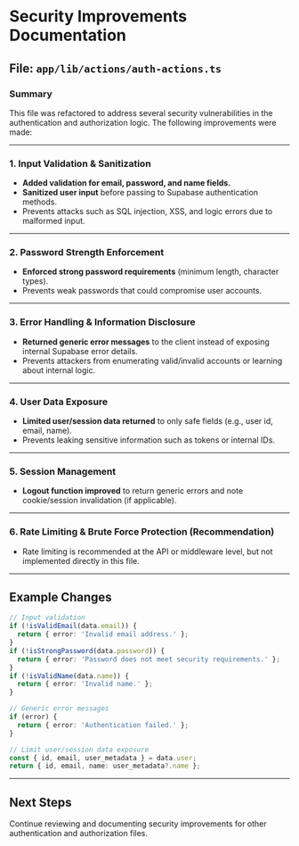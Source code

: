# Security Improvements Documentation

## File: `app/lib/actions/auth-actions.ts`

### Summary

This file was refactored to address several security vulnerabilities in the authentication and authorization logic. The following improvements were made:

---

### 1. Input Validation & Sanitization

- **Added validation for email, password, and name fields.**
- **Sanitized user input** before passing to Supabase authentication methods.
- Prevents attacks such as SQL injection, XSS, and logic errors due to malformed input.

---

### 2. Password Strength Enforcement

- **Enforced strong password requirements** (minimum length, character types).
- Prevents weak passwords that could compromise user accounts.

---

### 3. Error Handling & Information Disclosure

- **Returned generic error messages** to the client instead of exposing internal Supabase error details.
- Prevents attackers from enumerating valid/invalid accounts or learning about internal logic.

---

### 4. User Data Exposure

- **Limited user/session data returned** to only safe fields (e.g., user id, email, name).
- Prevents leaking sensitive information such as tokens or internal IDs.

---

### 5. Session Management

- **Logout function improved** to return generic errors and note cookie/session invalidation (if applicable).

---

### 6. Rate Limiting & Brute Force Protection (Recommendation)

- Rate limiting is recommended at the API or middleware level, but not implemented directly in this file.

---

## Example Changes

```typescript
// Input validation
if (!isValidEmail(data.email)) {
  return { error: 'Invalid email address.' };
}
if (!isStrongPassword(data.password)) {
  return { error: 'Password does not meet security requirements.' };
}
if (!isValidName(data.name)) {
  return { error: 'Invalid name.' };
}

// Generic error messages
if (error) {
  return { error: 'Authentication failed.' };
}

// Limit user/session data exposure
const { id, email, user_metadata } = data.user;
return { id, email, name: user_metadata?.name };
```

---

## Next Steps

Continue reviewing and documenting security improvements for other authentication and authorization files.
